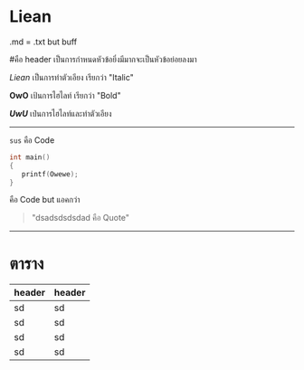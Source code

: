 # Liean

.md = .txt but buff

#คือ header เป็นการกำหนดหัวข้อยิ่งมีมากจะเป็นหัวข้อย่อยลงมา

 *Liean* เป็นการทำตัวเอียง เรียกว่า "Italic"

 **OwO** เป้นการไฮไลท์ เรียกว่า "Bold"

 ***UwU*** เป๋นการไฮไลท์และทำตัวเอียง 

--- 

`sus` คือ Code

```Cpp
int main()
{
   printf(Owewe);
}
```
คือ Code but แอคกว่า

>"dsadsdsdsdad คือ Quote"
---

# ตาราง

| header | header |
|--------| ------ |
|  sd    |   sd   |
|  sd    |   sd   |
|  sd    |   sd   |
|  sd    |   sd   |